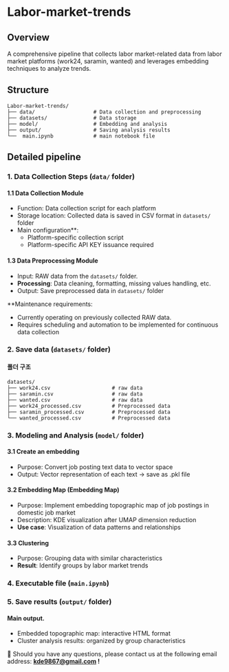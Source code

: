 # Labor-market-trends

## Overview
A comprehensive pipeline that collects labor market-related data from labor market platforms (work24, saramin, wanted) and leverages embedding techniques to analyze trends.
## Structure
```
Labor-market-trends/
├── data/                   # Data collection and preprocessing
├── datasets/               # Data storage
├── model/                  # Embedding and analysis
├── output/                 # Saving analysis results
└──  main.ipynb             # main notebook file
```
## Detailed pipeline
### 1. Data Collection Steps (`data/` folder)
#### 1.1 Data Collection Module
- Function: Data collection script for each platform
- Storage location: Collected data is saved in CSV format in `datasets/` folder
- Main configuration**:
  - Platform-specific collection script
  - Platform-specific API KEY issuance required

#### 1.3 Data Preprocessing Module
- Input: RAW data from the `datasets/` folder.
- **Processing**: Data cleaning, formatting, missing values handling, etc.
- Output: Save preprocessed data in `datasets/` folder

 **Maintenance requirements:
- Currently operating on previously collected RAW data.
- Requires scheduling and automation to be implemented for continuous data collection

### 2. Save data (`datasets/` folder)

#### 폴더 구조
```
datasets/            
├── work24.csv                    # raw data
├── saramin.csv                   # raw data
├── wanted.csv                    # raw data         
├── work24_processed.csv          # Preprocessed data
├── saramin_processed.csv         # Preprocessed data
└── wanted_processed.csv          # Preprocessed data
```
### 3. Modeling and Analysis (`model/` folder)

#### 3.1 Create an embedding
- Purpose: Convert job posting text data to vector space
- Output: Vector representation of each text -> save as .pkl file

#### 3.2 Embedding Map (Embedding Map)
- Purpose: Implement embedding topographic map of job postings in domestic job market
- Description: KDE visualization after UMAP dimension reduction
- **Use case**: Visualization of data patterns and relationships

#### 3.3 Clustering
- Purpose: Grouping data with similar characteristics
- **Result**: Identify groups by labor market trends

### 4. Executable file (`main.ipynb`)

### 5. Save results (`output/` folder)
#### Main output.
- Embedded topographic map: interactive HTML format
- Cluster analysis results: organized by group characteristics


📩 Should you have any questions, please contact us at the following email address: **kde9867@gmail.com !**
